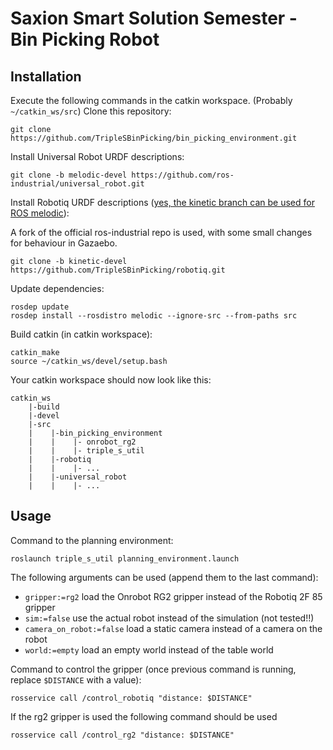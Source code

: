 # Saxion Smart Solution Semester - Bin Picking Robot

## Installation

Execute the following commands in the catkin workspace. (Probably `~/catkin_ws/src`)
Clone this repository:
```
git clone https://github.com/TripleSBinPicking/bin_picking_environment.git
```

Install Universal Robot URDF descriptions:
```
git clone -b melodic-devel https://github.com/ros-industrial/universal_robot.git
```

Install Robotiq URDF descriptions ([yes, the kinetic branch can be used for ROS melodic](https://github.com/ros-industrial/robotiq)):

A fork of the official ros-industrial repo is used, with some small changes for behaviour in Gazaebo.
```
git clone -b kinetic-devel https://github.com/TripleSBinPicking/robotiq.git
```

Update dependencies:
```
rosdep update
rosdep install --rosdistro melodic --ignore-src --from-paths src
```

Build catkin (in catkin workspace):
```
catkin_make
source ~/catkin_ws/devel/setup.bash
```

Your catkin workspace should now look like this:
```
catkin_ws
    |-build
    |-devel
    |-src
    |    |-bin_picking_environment
    |    |    |- onrobot_rg2
    |    |    |- triple_s_util
    |    |-robotiq
    |    |    |- ...
    |    |-universal_robot
    |    |    |- ...
```
## Usage

Command to the planning environment:
```
roslaunch triple_s_util planning_environment.launch
```
The following arguments can be used (append them to the last command):
 - `gripper:=rg2` load the Onrobot RG2 gripper instead of the Robotiq 2F 85 gripper
 - `sim:=false` use the actual robot instead of the simulation (not tested!!)
 - `camera_on_robot:=false` load a static camera instead of a camera on the robot
 - `world:=empty` load an empty world instead of the table world

Command to control the gripper (once previous command is running, replace `$DISTANCE` with a value):
```
rosservice call /control_robotiq "distance: $DISTANCE"
```
If the rg2 gripper is used the following command should be used
```
rosservice call /control_rg2 "distance: $DISTANCE"
```